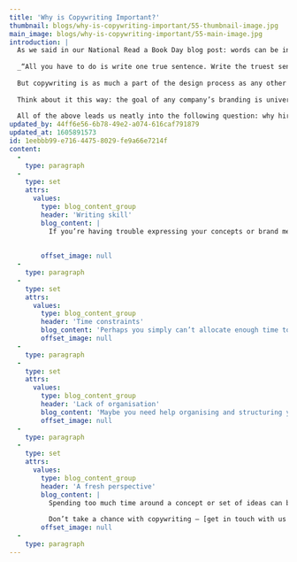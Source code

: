 ```yaml
---
title: 'Why is Copywriting Important?'
thumbnail: blogs/why-is-copywriting-important/55-thumbnail-image.jpg
main_image: blogs/why-is-copywriting-important/55-main-image.jpg
introduction: |
  As we said in our National Read a Book Day blog post: words can be inspiring. Despite this, they are often left on the back-burner when it comes to design.
  
  _“All you have to do is write one true sentence. Write the truest sentence that you know.”_ – Ernest Hemingway
  
  But copywriting is as much a part of the design process as any other element – it must not be overlooked. Good copywriting is so much more than throwing words onto a page. You need to be able to explain your brand to your audience in a clear, engaging way. Using words creatively can be extremely valuable in terms of attracting people’s attention, something which applies to every single brand out there – without exception.
  
  Think about it this way: the goal of any company’s branding is universally simple: to convey a message or set of values, with the ultimate aim of attracting a specific audience. Every good piece of branding provides a voice to go alongside the visuals. And what do voices do best? They communicate. It’s important not to prioritise visuals over words, and vice versa – both elements influence each other. Good copy combines with good design to both establish and reinforce the message.
  
  All of the above leads us neatly into the following question: why hire a copywriter?
updated_by: 44ff6e56-6b78-49e2-a074-616caf791879
updated_at: 1605891573
id: 1eebbb99-e716-4475-8029-fe9a66e7214f
content:
  -
    type: paragraph
  -
    type: set
    attrs:
      values:
        type: blog_content_group
        header: 'Writing skill'
        blog_content: |
          If you’re having trouble expressing your concepts or brand message in an appropriate way, then why not pass those concepts on to someone who can?
          
          
        offset_image: null
  -
    type: paragraph
  -
    type: set
    attrs:
      values:
        type: blog_content_group
        header: 'Time constraints'
        blog_content: 'Perhaps you simply can’t allocate enough time to carefully craft your ideas into a strong piece of copywriting. Delegating the job to a copywriter would mean one less task to worry about.'
        offset_image: null
  -
    type: paragraph
  -
    type: set
    attrs:
      values:
        type: blog_content_group
        header: 'Lack of organisation'
        blog_content: 'Maybe you need help organising and structuring your ideas. Copywriters work methodically to deliver a piece which will get right to the heart of the matter and convey your concepts clearly.'
        offset_image: null
  -
    type: paragraph
  -
    type: set
    attrs:
      values:
        type: blog_content_group
        header: 'A fresh perspective'
        blog_content: |
          Spending too much time around a concept or set of ideas can be detrimental. The outsider’s perspective that a copywriter brings could be the key to kickstarting the idea that’s been stagnating in your head, adding a fresh layer of excitement to the message you want to deliver.
          
          Don’t take a chance with copywriting – [get in touch with us today to add some words of wisdom to your branding project.](/contact)
        offset_image: null
  -
    type: paragraph
---
```

